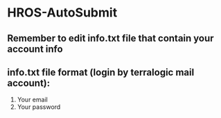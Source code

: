 # HROS-AutoSubmit
## Remember to edit info.txt file that contain your account info
## info.txt file format (login by terralogic mail account):
1. Your email
2. Your password
